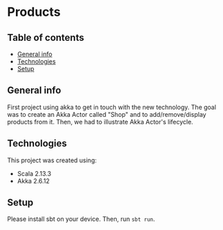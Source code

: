 # Products

## Table of contents
* [General info](#general-info)
* [Technologies](#technologies)
* [Setup](#setup)

## General info

First project using akka to get in touch with the new technology.
The goal was to create an Akka Actor called "Shop" and to add/remove/display products from it.
Then, we had to illustrate Akka Actor's lifecycle.

## Technologies

This project was created using:

* Scala 2.13.3
* Akka 2.6.12

## Setup

Please install sbt on your device.
Then, run ```sbt run```.